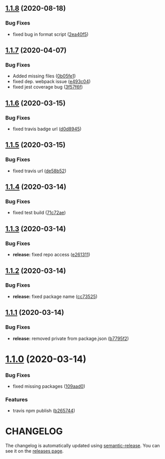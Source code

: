 ## [1.1.8](https://github.com/nejcm/react-boilerplate/compare/v1.1.7...v1.1.8) (2020-08-18)


### Bug Fixes

* fixed bug in format script ([2ea40f5](https://github.com/nejcm/react-boilerplate/commit/2ea40f5437ef2455f65e483070edc4410f262e4f))

## [1.1.7](https://github.com/nejcm/react-boilerplate/compare/v1.1.6...v1.1.7) (2020-04-07)


### Bug Fixes

* Added missing files ([0b05fe1](https://github.com/nejcm/react-boilerplate/commit/0b05fe1dccbef5e7ef9f2d81b65288858cd3d86a))
* fixed dep. webpack issue ([e493c04](https://github.com/nejcm/react-boilerplate/commit/e493c041454dbeab99e346a8fef19b13a35ace5f))
* fixed jest coverage bug ([3f57f6f](https://github.com/nejcm/react-boilerplate/commit/3f57f6f3046cccae56b6da89e5f4f7d692e26a8d))

## [1.1.6](https://github.com/nejcm/react-boilerplate/compare/v1.1.5...v1.1.6) (2020-03-15)


### Bug Fixes

* fixed travis badge url ([d0d8945](https://github.com/nejcm/react-boilerplate/commit/d0d8945d826ab9ade09d9a8f45db3cb4fe362979))

## [1.1.5](https://github.com/nejcm/react-boilerplate/compare/v1.1.4...v1.1.5) (2020-03-15)


### Bug Fixes

* fixed travis url ([de58b52](https://github.com/nejcm/react-boilerplate/commit/de58b5229cdd763a88c2ab8eb0fe91d962328000))

## [1.1.4](https://github.com/nejcm/react-boilerplate/compare/v1.1.3...v1.1.4) (2020-03-14)


### Bug Fixes

* fixed test build ([71c72ae](https://github.com/nejcm/react-boilerplate/commit/71c72ae65b96d5670ccfb752cdd92a4243f6d531))

## [1.1.3](https://github.com/nejcm/react-boilerplate/compare/v1.1.2...v1.1.3) (2020-03-14)


### Bug Fixes

* **release:** fixed repo access ([e261311](https://github.com/nejcm/react-boilerplate/commit/e261311ccd77149ebfa083ee16985b858afac429))

## [1.1.2](https://github.com/nejcm/react-boilerplate/compare/v1.1.1...v1.1.2) (2020-03-14)


### Bug Fixes

* **release:** fixed package name ([cc73525](https://github.com/nejcm/react-boilerplate/commit/cc73525af013e2358fe0a1eb79fc00aaf14e5c04))

## [1.1.1](https://github.com/nejcm/react-boilerplate/compare/v1.1.0...v1.1.1) (2020-03-14)


### Bug Fixes

* **release:** removed private from package.json ([b7795f2](https://github.com/nejcm/react-boilerplate/commit/b7795f27c1dc3eb99fbdb731e761ce6784395582))

# [1.1.0](https://github.com/nejcm/react-boilerplate/compare/v1.0.0...v1.1.0) (2020-03-14)


### Bug Fixes

* fixed missing packages ([109aad0](https://github.com/nejcm/react-boilerplate/commit/109aad01b4c2534b85996e02b2c57be8b51d98fc))


### Features

* travis npm publish ([b265744](https://github.com/nejcm/react-boilerplate/commit/b26574470658029bcd4e70105a77a5b1f8fc777f))

# CHANGELOG

The changelog is automatically updated using
[semantic-release](https://github.com/semantic-release/semantic-release). You
can see it on the [releases page](../../releases).
